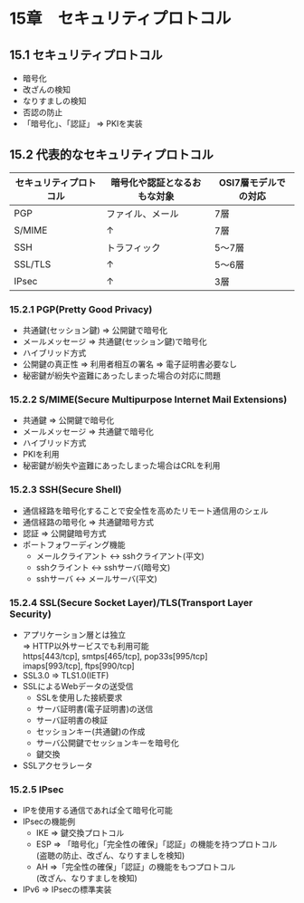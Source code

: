 # 15章　セキュリティプロトコル
## 15.1 セキュリティプロトコル

* 暗号化
* 改ざんの検知
* なりすましの検知
* 否認の防止
* 「暗号化」、「認証」 => PKIを実装

## 15.2 代表的なセキュリティプロトコル

セキュリティプロトコル | 暗号化や認証となるおもな対象 | OSI7層モデルでの対応
--- | --- | ---
PGP | ファイル、メール | 7層
S/MIME | ↑ | 7層
SSH | トラフィック | 5～7層
SSL/TLS | ↑ | 5～6層
IPsec | ↑ | 3層

### 15.2.1 PGP(Pretty Good Privacy)

* 共通鍵(セッション鍵) => 公開鍵で暗号化
* メールメッセージ => 共通鍵(セッション鍵)で暗号化
* ハイブリッド方式
* 公開鍵の真正性 => 利用者相互の署名 => 電子証明書必要なし
* 秘密鍵が紛失や盗難にあったしまった場合の対応に問題

### 15.2.2 S/MIME(Secure Multipurpose Internet Mail Extensions)

* 共通鍵 => 公開鍵で暗号化
* メールメッセージ => 共通鍵で暗号化
* ハイブリッド方式
* PKIを利用
* 秘密鍵が紛失や盗難にあったしまった場合はCRLを利用

### 15.2.3 SSH(Secure Shell)

* 通信経路を暗号化することで安全性を高めたリモート通信用のシェル
* 通信経路の暗号化 => 共通鍵暗号方式
* 認証 => 公開鍵暗号方式
* ポートフォワーディング機能
	* メールクライアント <-> sshクライアント(平文)
	* sshクライント <-> sshサーバ(暗号文)
	* sshサーバ <-> メールサーバ(平文)

### 15.2.4 SSL(Secure Socket Layer)/TLS(Transport Layer Security)

* アプリケーション層とは独立  
=> HTTP以外サービスでも利用可能  
https[443/tcp], smtps[465/tcp], pop33s[995/tcp]  
imaps[993/tcp], ftps[990/tcp]  
* SSL3.0 => TLS1.0(IETF)
* SSLによるWebデータの送受信
	* SSLを使用した接続要求
	* サーバ証明書(電子証明書)の送信
	* サーバ証明書の検証
	* セッションキー(共通鍵)の作成
	* サーバ公開鍵でセッションキーを暗号化
	* 鍵交換
* SSLアクセラレータ

### 15.2.5 IPsec
* IPを使用する通信であれば全て暗号化可能
* IPsecの機能例
	* IKE => 鍵交換プロトコル
	* ESP => 「暗号化」「完全性の確保」「認証」の機能を持つプロトコル  
(盗聴の防止、改ざん、なりすましを検知)
	* AH =>「完全性の確保」「認証」の機能をもつプロトコル  
(改ざん、なりすましを検知) 
* IPv6 => IPsecの標準実装
